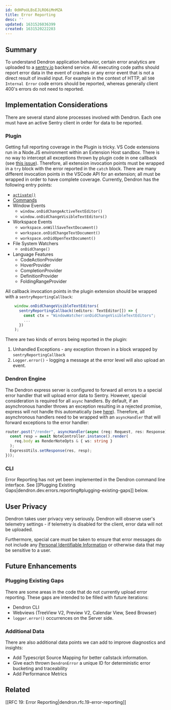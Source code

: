 ```yaml
---
id: 0dHPoULBsEJLRO6iMnMZA
title: Error Reporting
desc: ''
updated: 1631526036399
created: 1631520222203
---
```


## Summary

To understand Dendron application behavior, certain error analytics are uploaded to a [sentry.io](https://sentry.io/welcome/) backend service. All executing code paths should report error data in the event of crashes or any error event that is not a direct result of invalid input. For example in the context of HTTP, all `500 Internal Error` code errors should be reported, whereas generally client 400's errors do not need to reported.

## Implementation Considerations

There are several stand alone processes involved with Dendron. Each one must have an active Sentry client in order for data to be reported.

### Plugin

Getting full reporting coverage in the Plugin is tricky. VS Code extensions run in a Node.JS environment within an Extension Host sandbox. There is no way to intercept all exceptions thrown by plugin code in one callback (see [this issue](https://github.com/Microsoft/vscode/issues/45264)). Therefore, all extension invocation points must be wrapped in a `try` block with the error reported in the `catch` block. There are many different invocation points in the VSCode API for an extension; all must be wrapped in order to have complete coverage. Currently, Dendron has the following entry points:

- [`activate()`](https://code.visualstudio.com/api/references/activation-events)
- [Commands](https://code.visualstudio.com/api/extension-guides/command)
- Window Events
    - `window.onDidChangeActiveTextEditor()`
    - `window.onDidChangeVisibleTextEditors()`
- Workspace Events
    - `workspace.onWillSaveTextDocument()`
    - `workspace.onDidChangeTextDocument()`
    - `workspace.onDidOpenTextDocument()`
- File System Watchers
    - `onDidChange()`
- Language Features
    - CodeActionProvider
    - HoverProvider
    - CompletionProvider
    - DefinitionProvider
    - FoldingRangeProvider

All callback invocation points in the plugin extension should be wrapped with a `sentryReportingCallback`:

```typescript
    window.onDidChangeVisibleTextEditors(
      sentryReportingCallback((editors: TextEditor[]) => {
        const ctx = "WindowWatcher:onDidChangeVisibleTextEditors";
        ...
      })
    );
```

There are two kinds of errors being reported in the plugin:
1. Unhandled Exceptions - any exception thrown in a block wrapped by `sentryReportingCallback`
1. `Logger.error()` - logging a message at the error level will also upload an event.

### Dendron Engine

The Dendron express server is configured to forward all errors to a special error handler that will upload error data to Sentry. However, special consideration is required for all `async` handlers. By default, if an asynchronous handler throws an exception resulting in a rejected promise, express will not handle this automatically (see [here](https://expressjs.com/en/guide/error-handling.html)). Therefore, all asynchronous handlers need to be wrapped with an `asyncHandler` that will forward exceptions to the error handler:

```typescript
router.post("/render", asyncHandler(async (req: Request, res: Response) => {
  const resp = await NoteController.instance().render(
    req.body as RenderNoteOpts & { ws: string }
  );
  ExpressUtils.setResponse(res, resp);
}));
```

### CLI

Error Reporting has not yet been implemented in the Dendron command line interface. See [[Plugging Existing Gaps|dendron.dev.errors.reporting#plugging-existing-gaps]] below.

## User Privacy

Dendron takes user privacy very seriously. Dendron will observe user's telemetry settings - if telemetry is disabled for the client, error data will not be uploaded.

Furthermore, special care must be taken to ensure that error messages do not include any [Personal Identifiable Information](https://en.wikipedia.org/wiki/Personal_data) or otherwise data that may be sensitive to a user.

## Future Enhancements

### Plugging Existing Gaps

There are some areas in the code that do not currently upload error reporting. These gaps are intended to be filled with future iterations:
- Dendron CLI
- Webviews (TreeView V2, Preview V2, Calendar View, Seed Browser)
- `logger.error()` occurrences on the Server side.

### Additional Data

There are also additional data points we can add to improve diagnostics and insights:
- Add Typescript Source Mapping for better callstack information.
- Give each thrown `DendronError` a unique ID for deterministic error bucketing and traceability
- Add Performance Metrics

## Related

[[RFC 19: Error Reporting|dendron.rfc.19-error-reporting]]

